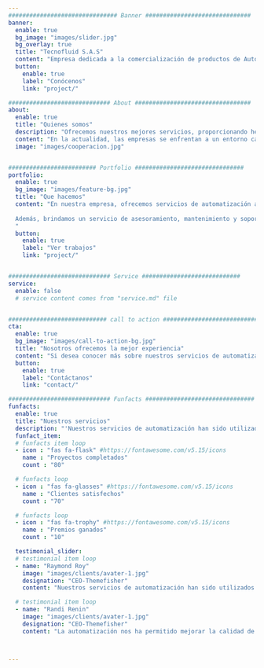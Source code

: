 ```yaml
---
############################### Banner ##############################
banner:
  enable: true
  bg_image: "images/slider.jpg"
  bg_overlay: true
  title: "Tecnofluid S.A.S"
  content: "Empresa dedicada a la comercialización de productos de Automatización Industrial"
  button:
    enable: true
    label: "Conócenos"
    link: "project/"

############################# About #################################
about:
  enable: true
  title: "Quienes somos"
  description: "Ofrecemos nuestros mejores servicios, proporcionando herramientas necesarias para el mejoramiento de sus procesos, ya que aseguramos la calidad en todos nuestros productos"
  content: "En la actualidad, las empresas se enfrentan a un entorno cada vez más competitivo y cambiante, que les exige adaptarse rápidamente a las necesidades de sus clientes y optimizar sus procesos internos. Para lograrlo, una de las soluciones más eficaces es la automatización, que consiste en utilizar tecnologías para realizar tareas repetitivas, complejas o de alto valor añadido de forma más rápida, precisa y rentable."
  image: "images/cooperacion.jpg"


######################### Portfolio ###############################
portfolio:
  enable: true
  bg_image: "images/feature-bg.jpg"
  title: "Que hacemos"
  content: "En nuestra empresa, ofrecemos servicios de automatización a medida para todo tipo de sectores y negocios. Nuestro equipo de expertos analiza las necesidades específicas de cada cliente y diseña soluciones personalizadas que se integran con sus sistemas existentes y les permiten mejorar su productividad, calidad, seguridad y satisfacción. 
  
  Además, brindamos un servicio de asesoramiento, mantenimiento y soporte técnico continuo para garantizar el correcto funcionamiento y la actualización de las soluciones implementadas..
  "
  button:
    enable: true
    label: "Ver trabajos"
    link: "project/"


############################# Service ############################
service:
  enable: false
  # service content comes from "service.md" file


############################ call to action ###########################
cta:
  enable: true
  bg_image: "images/call-to-action-bg.jpg"
  title: "Nosotros ofrecemos la mejor experiencia"
  content: "Si desea conocer más sobre nuestros servicios de automatización y cómo pueden ayudarle a impulsar su negocio, no dude en contactarnos. Estaremos encantados de atenderle y ofrecerle una propuesta sin compromiso."
  button:
    enable: true
    label: "Contáctanos"
    link: "contact/"

############################# Funfacts ###############################
funfacts:
  enable: true
  title: "Nuestros servicios"
  description: "'Nuestros servicios de automatización han sido utilizados por cientos de clientes satisfechos, que han podido comprobar los beneficios que aportan a sus negocios'"
  funfact_item:
  # funfacts item loop
  - icon : "fas fa-flask" #https://fontawesome.com/v5.15/icons
    name : "Proyectos completados"
    count : "80"

  # funfacts loop
  - icon : "fas fa-glasses" #https://fontawesome.com/v5.15/icons
    name : "Clientes satisfechos"
    count : "70"

  # funfacts loop
  - icon : "fas fa-trophy" #https://fontawesome.com/v5.15/icons
    name : "Premios ganados"
    count : "10"

  testimonial_slider:
  # testimonial item loop
  - name: "Raymond Roy"
    image: "images/clients/avater-1.jpg"
    designation: "CEO-Themefisher"
    content: "Nuestros servicios de automatización han sido utilizados por cientos de clientes satisfechos, que han podido comprobar los beneficios que aportan a sus negocios."

  # testimonial item loop
  - name: "Randi Renin"
    image: "images/clients/avater-1.jpg"
    designation: "CEO-Themefisher"
    content: "La automatización nos ha permitido mejorar la calidad de nuestros productos, al eliminar los errores humanos y los defectos de fabricación. Además, hemos ahorrado costes en mano de obra y energía."



---
```

